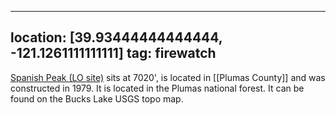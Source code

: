 
---
location: [39.93444444444444, -121.1261111111111]
tag: firewatch
---

[Spanish Peak (LO site)](http://www.peakbagging.com/CALookoutPhotos/SpanishPeak.html) sits at 7020', is located in [[Plumas County]] and was constructed in 1979. It is located in the Plumas national forest. It can be found on the Bucks Lake USGS topo map.
